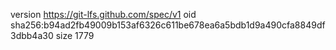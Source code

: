 version https://git-lfs.github.com/spec/v1
oid sha256:b94ad2fb49009b153af6326c611be678ea6a5bdb1d9a490cfa8849df3dbb4a30
size 1779
